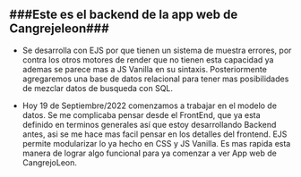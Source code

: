 ###Este es el backend de la app web de Cangrejeleon###
-------------------------------------------------------------------------
*   Se desarrolla con EJS por que tienen un sistema de muestra errores, por contra los otros motores de render que no tienen esta capacidad ya ademas se parece mas a JS Vanilla en su sintaxis.
Posteriormente agregaremos una base de datos relacional para tener mas posibilidades de mezclar datos de busqueda con SQL.

*   Hoy 19 de Septiembre/2022 comenzamos a trabajar en el modelo de datos.
Se me complicaba pensar desde el FrontEnd, que ya esta definido en terminos
generales así que estoy desarrollando Backend antes, asi se me hace mas facil pensar en los detalles del frontend. EJS permite modularizar lo ya
hecho en CSS y JS Vanilla. Es mas rapida esta manera de lograr algo funcional
para ya comenzar a ver App web de CangrejoLeon.